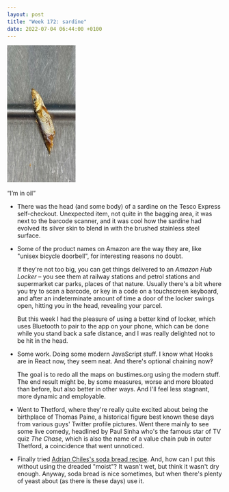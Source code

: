 ```yaml
---
layout: post
title: "Week 172: sardine"
date: 2022-07-04 06:44:00 +0100
---
```


<div style="width: 160px" class="wp-caption alignright"><img src="/images/sardine.jpg" alt="A sardine" width="320" height="320" /><p class="wp-caption-text">“I’m in oil”</p></div>


- There was the head (and some body) of a sardine on the Tesco Express self-checkout. Unexpected item, not quite in the bagging area, it was next to the barcode scanner, and it was cool how the sardine had evolved its silver skin to blend in with the brushed stainless steel surface.

- Some of the product names on Amazon are the way they are, like "unisex bicycle doorbell", for interesting reasons no doubt.

  If they're not too big, you can get things delivered to an _Amazon Hub Locker_ – you see them at railway stations and petrol stations and supermarket car parks, places of that nature. Usually there's a bit where you try to scan a barcode, or key in a code on a touchscreen keyboard, and after an indeterminate amount of time a door of the locker swings open, hitting you in the head, revealing your parcel.

  But this week I had the pleasure of using a better kind of locker, which uses Bluetooth to pair to the app on your phone, which can be done while you stand back a safe distance, and I was really delighted not to be hit in the head.

- Some work. Doing some modern JavaScript stuff. I know what Hooks are in React now, they seem neat. And there's optional chaining now‽

  The goal is to redo all the maps on bustimes.org using the modern stuff. The end result might be, by some measures, worse and more bloated than before, but also better in other ways. And I'll feel less stagnant, more dynamic and employable.

- Went to Thetford, where they're really quite excited about being the birthplace of Thomas Paine, a historical figure best known these days from various guys' Twitter profile pictures. Went there mainly to see some live comedy, headlined by Paul Sinha who's the famous star of <span class="caps">TV</span> quiz <cite>The Chase</cite>, which is also the name of a value chain pub in outer Thetford, a coincidence that went unnoticed.

- Finally tried [Adrian Chiles's soda bread recipe](/2020/04/week-56). And, how can I put this without using the dreaded "moist"? It wasn't wet, but think it wasn't dry enough. Anyway, soda bread is nice sometimes, but when there's plenty of yeast about (as there is these days) use it.
